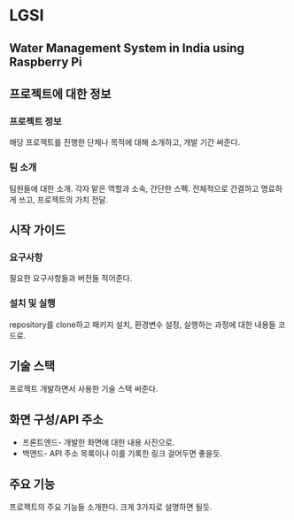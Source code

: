 # LGSI
## Water Management System in India using Raspberry Pi


## 프로젝트에 대한 정보
### 프로젝트 정보
해당 프로젝트를 진행한 단체나 목적에 대해 소개하고, 개발 기간 써준다.
### 팀 소개
팀원들에 대한 소개. 각자 맡은 역할과 소속, 간단한 스펙.
전체적으로 간결하고 명료하게 쓰고, 프로젝트의 가치 전달.


## 시작 가이드
### 요구사항
필요한 요구사항들과 버전들 적어준다.
### 설치 및 실행
repository를 clone하고 패키지 설치, 환경변수 설정, 실행하는 과정에 대한 내용들 코드로.


## 기술 스택
프로젝트 개발하면서 사용한 기술 스택 써준다.


## 화면 구성/API 주소
- 프론트엔드- 개발한 화면에 대한 내용 사진으로.
- 백엔드- API 주소 목록이나 이를 기록한 링크 걸어두면 좋을듯.


## 주요 기능
프로젝트의 주요 기능들 소개한다. 크게 3가지로 설명하면 될듯.




